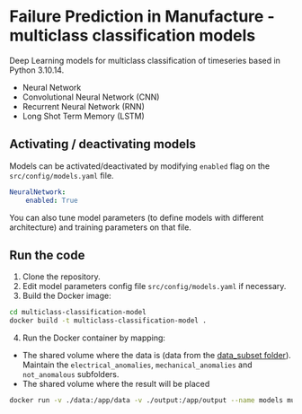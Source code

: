 # Failure Prediction in Manufacture - multiclass classification models

Deep Learning models for multiclass classification of timeseries based in Python 3.10.14.

* Neural Network
* Convolutional Neural Network (CNN)
* Recurrent Neural Network (RNN)
* Long Shot Term Memory (LSTM)

## Activating / deactivating models

Models can be activated/deactivated by modifying `enabled` flag on the `src/config/models.yaml` file.

```yaml
NeuralNetwork:
    enabled: True
```

You can also tune model parameters (to define models with different architecture) and training parameters on that file.

## Run the code

1. Clone the repository.
2. Edit model parameters config file `src/config/models.yaml` if necessary.
3. Build the Docker image:
```bash
cd multiclass-classification-model
docker build -t multiclass-classification-model .
```

4. Run the Docker container by mapping:
* The shared volume where the data is (data from the [data_subset folder](https://colab-repo.intracom-telecom.com/colab-projects/extremexp/uc-data/uc5-ideko/failure-prediction-in-manufacture/-/tree/main/data_subset?ref_type=heads)). Maintain the `electrical_anomalies`, `mechanical_anomalies` and `not_anomalous` subfolders.
* The shared volume where the result will be placed

```bash
docker run -v ./data:/app/data -v ./output:/app/output --name models multiclass-classification-model
```